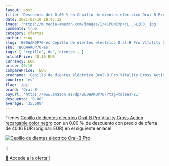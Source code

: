 ```yaml
---
layout: post
title: 'Descuento del 0.00 % en Cepillo de dientes eléctrico Oral-B Pro '
date: 2021-02-10 18:43:12
image: 'https://m.media-amazon.com/images/I/41PUNIxp+jL._SL200_.jpg'
comments: true
category: ofertas
author: ring
slug: 'B00WAKQP70-es Cepillo de dientes eléctrico Oral-B Pro Vitality Cross...'
sku: 'B00WAKQP70-es'
tags: [ 'cepillo','de','dientes', ]
actualPrice: 40.16 EUR
currency: EUR
price: 40.16
comparePrice:  EUR
prodname: 'Cepillo de dientes eléctrico Oral-B Pro Vitality Cross Action  recargable  color negro'
country: 'es'
flag: '🇪🇸'
brand: 'Oral-B'
buyurl: 'https://www.amazon.es/dp/B00WAKQP70/?tag=tolees-21'
descuento: '0.00'
average: '35.608'
---
```


Tienes [Cepillo de dientes eléctrico Oral-B Pro Vitality Cross Action  recargable  color negro](https://www.amazon.es/dp/B00WAKQP70/?tag=tolees-21) con un 0.00 % de descuento con precio de oferta de 40.16 EUR (original:  EUR) en el siguiente enlace!

[![Cepillo de dientes eléctrico Oral-B Pro ](https://m.media-amazon.com/images/I/41PUNIxp+jL._SL200_.jpg)](https://www.amazon.es/dp/B00WAKQP70/?tag=tolees-21)

ℹ️:


[🛒 Accede a la oferta!!](https://www.amazon.es/dp/B00WAKQP70/?tag=tolees-21)
